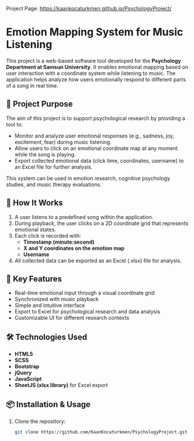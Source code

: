 Project Page: https://kaankocaturkmen.github.io/PsychologyProject/
# Emotion Mapping System for Music Listening

This project is a web-based software tool developed for the **Psychology Department at Samsun University**. It enables emotional mapping based on user interaction with a coordinate system while listening to music. The application helps analyze how users emotionally respond to different parts of a song in real time.

## 🎯 Project Purpose

The aim of this project is to support psychological research by providing a tool to:

- Monitor and analyze user emotional responses (e.g., sadness, joy, excitement, fear) during music listening.
- Allow users to click on an emotional coordinate map at any moment while the song is playing.
- Export collected emotional data (click time, coordinates, username) to an Excel file for further analysis.

This system can be used in emotion research, cognitive psychology studies, and music therapy evaluations.

## 🎵 How It Works

1. A user listens to a predefined song within the application.
2. During playback, the user clicks on a 2D coordinate grid that represents emotional states.
3. Each click is recorded with:
   - **Timestamp (minute:second)**
   - **X and Y coordinates on the emotion map**
   - **Username**
4. All collected data can be exported as an Excel (.xlsx) file for analysis.

## 🧠 Key Features

- Real-time emotional input through a visual coordinate grid
- Synchronized with music playback
- Simple and intuitive interface
- Export to Excel for psychological research and data analysis
- Customizable UI for different research contexts

## 🛠️ Technologies Used

- **HTML5**
- **SCSS**
- **Bootstrap**
- **jQuery**
- **JavaScript**
- **SheetJS (xlsx library)** for Excel export

## 📦 Installation & Usage

1. Clone the repository:
   ```bash
   git clone https://github.com/KaanKocaturkmen/PsychologyProject.git
